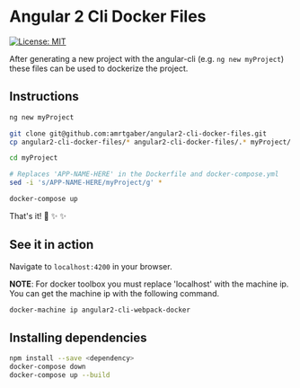 # Angular 2 Cli Docker Files

[![License: MIT](https://img.shields.io/badge/License-MIT-blue.svg)](https://opensource.org/licenses/MIT)

After generating a new project with the angular-cli (e.g. `ng new myProject`) these files can be used to dockerize the project.

## Instructions

```bash
ng new myProject

git clone git@github.com:amrtgaber/angular2-cli-docker-files.git
cp angular2-cli-docker-files/* angular2-cli-docker-files/.* myProject/

cd myProject

# Replaces 'APP-NAME-HERE' in the Dockerfile and docker-compose.yml
sed -i 's/APP-NAME-HERE/myProject/g' *

docker-compose up
```

That's it! :tada: :sparkles: :sparkles:

## See it in action

Navigate to `localhost:4200` in your browser.

**NOTE**: For docker toolbox you must replace 'localhost' with the machine ip. You can get the machine ip with the following command.

```bash
docker-machine ip angular2-cli-webpack-docker
```

## Installing dependencies

```bash
npm install --save <dependency>
docker-compose down
docker-compose up --build
```
